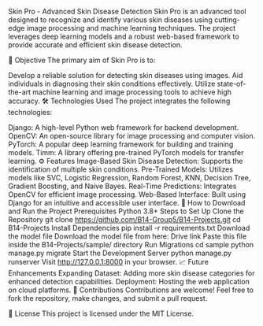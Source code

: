Skin Pro - Advanced Skin Disease Detection
Skin Pro is an advanced tool designed to recognize and identify various skin diseases using cutting-edge image processing and machine learning techniques. The project leverages deep learning models and a robust web-based framework to provide accurate and efficient skin disease detection.

🎯 Objective
The primary aim of Skin Pro is to:

Develop a reliable solution for detecting skin diseases using images.
Aid individuals in diagnosing their skin conditions effectively.
Utilize state-of-the-art machine learning and image processing tools to achieve high accuracy.
🛠️ Technologies Used
The project integrates the following technologies:

Django: A high-level Python web framework for backend development.
OpenCV: An open-source library for image processing and computer vision.
PyTorch: A popular deep learning framework for building and training models.
Timm: A library offering pre-trained PyTorch models for transfer learning.
⚙️ Features
Image-Based Skin Disease Detection: Supports the identification of multiple skin conditions.
Pre-Trained Models: Utilizes models like SVC, Logistic Regression, Random Forest, KNN, Decision Tree, Gradient Boosting, and Naive Bayes.
Real-Time Predictions: Integrates OpenCV for efficient image processing.
Web-Based Interface: Built using Django for an intuitive and accessible user interface.
🚀 How to Download and Run the Project
Prerequisites
Python 3.8+
Steps to Set Up
Clone the Repository
git clone https://github.com/B14-Group5/B14-Projects.git
cd B14-Projects
Install Dependencies
pip install -r requirements.txt
Download the model file
Download the model file from here: Drive link
Paste this file inside the B14-Projects/sample/ directory
Run Migrations
cd sample
python manage.py migrate
Start the Development Server
python manage.py runserver
Visit http://127.0.0.1:8000 in your browser.
📈 Future Enhancements
Expanding Dataset: Adding more skin disease categories for enhanced detection capabilities.
Deployment: Hosting the web application on cloud platforms.
🤝 Contributions
Contributions are welcome! Feel free to fork the repository, make changes, and submit a pull request.

📄 License
This project is licensed under the MIT License.

